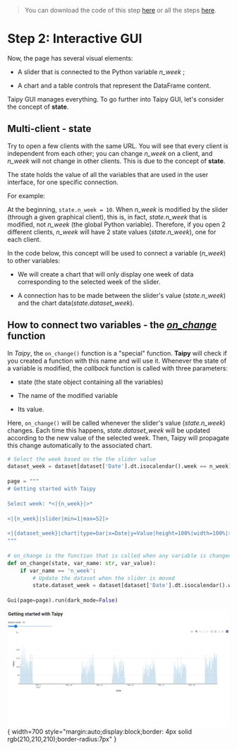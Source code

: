 > You can download the code of this step [here](../src/step_02.py) or all the steps [here](https://github.com/Avaiga/taipy-getting-started/tree/develop/src).

# Step 2: Interactive GUI

Now, the page has several visual elements:

- A slider that is connected to the Python variable _n_week_ ;

- A chart and a table controls that represent the DataFrame content.

Taipy GUI manages everything. To go further into Taipy GUI, let's consider the concept of **state**.

## Multi-client - state

Try to open a few clients with the same URL. You will see that every client is independent from each other; you can 
change _n_week_ on a client, and _n_week_ will not change in other clients. This is due to the concept of **state**.

The state holds the value of all the variables that are used in the user interface, for one specific connection.

For example:

At the beginning, `state.n_week = 10`. When _n_week_ is modified by the slider (through a given graphical client), 
this is, in fact, _state.n_week_ that is modified, not _n_week_ (the global Python variable). Therefore, if you 
open 2 different clients, _n_week_ will have 2 state values (_state.n_week_), one for each client.

In the code below, this concept will be used to connect a variable (_n_week_) to other variables:

- We will create a chart that will only display one week of data corresponding to the selected week of the slider.

- A connection has to be made between the slider's value (_state.n_week_) and the chart data(_state.dataset_week_).

## How to connect two variables - the *[on_change](https://docs.taipy.io/manuals/gui/callbacks/)* function

In *Taipy*, the `on_change()` function is a "special" function. **Taipy** will check if you created a function with 
this name and will use it. Whenever the state of a variable is modified, the *callback* function is called with 
three parameters:

- state (the state object containing all the variables)

- The name of the modified variable

- Its value.

Here, `on_change()` will be called whenever the slider's value (_state.n_week_) changes. Each time this happens, 
_state.dataset_week_ will be updated according to the new value of the selected week. Then, Taipy will propagate 
this change automatically to the associated chart.

```python
# Select the week based on the the slider value
dataset_week = dataset[dataset['Date'].dt.isocalendar().week == n_week]

page = """
# Getting started with Taipy

Select week: *<|{n_week}|>*

<|{n_week}|slider|min=1|max=52|>

<|{dataset_week}|chart|type=bar|x=Date|y=Value|height=100%|width=100%|>
"""

# on_change is the function that is called when any variable is changed
def on_change(state, var_name: str, var_value):
    if var_name == 'n_week':
        # Update the dataset when the slider is moved
        state.dataset_week = dataset[dataset['Date'].dt.isocalendar().week == var_value]

Gui(page=page).run(dark_mode=False)
```

![Interactive GUI](result.gif){ width=700 style="margin:auto;display:block;border: 4px solid rgb(210,210,210);border-radius:7px" }

